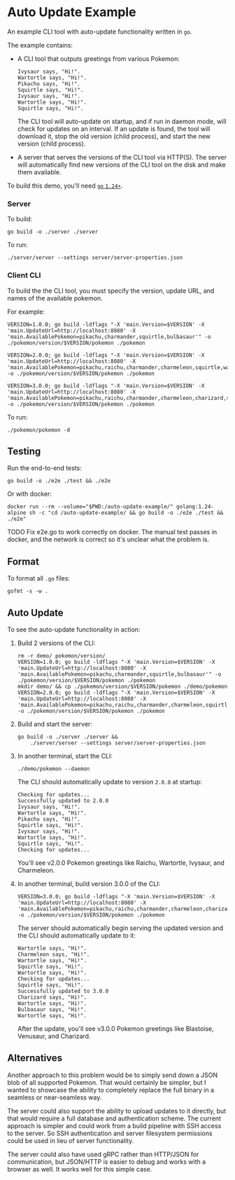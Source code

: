 # Auto Update Example

An example CLI tool with auto-update functionality written in `go`.

The example contains:

* A CLI tool that outputs greetings from various Pokemon:

    ```
    Ivysaur says, "Hi!".
    Wartortle says, "Hi!".
    Pikachu says, "Hi!".
    Squirtle says, "Hi!".
    Ivysaur says, "Hi!".
    Wartortle says, "Hi!".
    Squirtle says, "Hi!".
    ```

    The CLI tool will auto-update on startup, and if run in daemon mode, will
    check for updates on an interval. If an update is found, the tool will
    download it, stop the old version (child process), and start the new
    version (child process).
* A server that serves the versions of the CLI tool via HTTP(S). The server will 
    automatically find new versions of the CLI tool on the disk and make them
    available.

To build this demo, you'll need [`go` `1.24+`](https://go.dev/dl/).

### Server

To build:

```
go build -o ./server ./server
```

To run:

```
./server/server --settings server/server-properties.json
```

### Client CLI

To build the the CLI tool, you must specify the version, update URL, and names of the available pokemon.

For example:

```
VERSION=1.0.0; go build -ldflags "-X 'main.Version=$VERSION' -X 'main.UpdateUrl=http://localhost:8080' -X 'main.AvailablePokemon=pikachu,charmander,squirtle,bulbasaur'" -o ./pokemon/version/$VERSION/pokemon ./pokemon
```

```
VERSION=2.0.0; go build -ldflags "-X 'main.Version=$VERSION' -X 'main.UpdateUrl=http://localhost:8080' -X 'main.AvailablePokemon=pikachu,raichu,charmander,charmeleon,squirtle,wartortle,bulbasaur,ivysaur'" -o ./pokemon/version/$VERSION/pokemon ./pokemon
```

```
VERSION=3.0.0; go build -ldflags "-X 'main.Version=$VERSION' -X 'main.UpdateUrl=http://localhost:8080' -X 'main.AvailablePokemon=pikachu,raichu,charmander,charmeleon,charizard,squirtle,wartortle,blastoise,bulbasaur,ivysaur,venusaur'" -o ./pokemon/version/$VERSION/pokemon ./pokemon
```

To run:

```
./pokemon/pokemon -d
```

## Testing

Run the end-to-end tests:

```
go build -o ./e2e ./test && ./e2e
```

Or with docker:

```
docker run --rm --volume="$PWD:/auto-update-example/" golang:1.24-alpine sh -c "cd /auto-update-example/ && go build -o ./e2e ./test && ./e2e"
```

TODO Fix e2e.go to work correctly on docker. The manual test passes in docker,
and the network is correct so it's unclear what the problem is.

## Format

To format all `.go` files:

```
gofmt -s -w .
```

## Auto Update

To see the auto-update functionality in action:

1. Build 2 versions of the CLI:

    ```
    rm -r demo/ pokemon/version/
    VERSION=1.0.0; go build -ldflags "-X 'main.Version=$VERSION' -X 'main.UpdateUrl=http://localhost:8080' -X 'main.AvailablePokemon=pikachu,charmander,squirtle,bulbasaur'" -o ./pokemon/version/$VERSION/pokemon ./pokemon
    mkdir demo/ && cp ./pokemon/version/$VERSION/pokemon ./demo/pokemon
    VERSION=2.0.0; go build -ldflags "-X 'main.Version=$VERSION' -X 'main.UpdateUrl=http://localhost:8080' -X 'main.AvailablePokemon=pikachu,raichu,charmander,charmeleon,squirtle,wartortle,bulbasaur,ivysaur'" -o ./pokemon/version/$VERSION/pokemon ./pokemon
    ```

2. Build and start the server:

    ```
    go build -o ./server ./server &&
        ./server/server --settings server/server-properties.json
    ```

3. In another terminal, start the CLI:

    ```
    ./demo/pokemon --daemon
    ```

    The CLI should automatically update to version `2.0.0` at startup:

    ```
    Checking for updates...
    Successfully updated to 2.0.0
    Ivysaur says, "Hi!".
    Wartortle says, "Hi!".
    Pikachu says, "Hi!".
    Squirtle says, "Hi!".
    Ivysaur says, "Hi!".
    Wartortle says, "Hi!".
    Squirtle says, "Hi!".
    Checking for updates...
    ```

    You'll see v2.0.0 Pokemon greetings like Raichu, Wartortle, Ivysaur, and Charmeleon.

4. In another terminal, build version 3.0.0 of the CLI:

    ```
    VERSION=3.0.0; go build -ldflags "-X 'main.Version=$VERSION' -X 'main.UpdateUrl=http://localhost:8080' -X 'main.AvailablePokemon=pikachu,raichu,charmander,charmeleon,charizard,squirtle,wartortle,blastoise,bulbasaur,ivysaur,venusaur'" -o ./pokemon/version/$VERSION/pokemon ./pokemon
    ```

    The server should automatically begin serving the updated version and the
    CLI should automatically update to it:

    ```
    Wartortle says, "Hi!".
    Charmeleon says, "Hi!".
    Wartortle says, "Hi!".
    Squirtle says, "Hi!".
    Wartortle says, "Hi!".
    Checking for updates...
    Squirtle says, "Hi!".
    Successfully updated to 3.0.0
    Charizard says, "Hi!".
    Wartortle says, "Hi!".
    Bulbasaur says, "Hi!".
    Wartortle says, "Hi!".
    ```

    After the update, you'll see v3.0.0 Pokemon greetings like Blastoise, Venusaur, and Charizard.

## Alternatives

Another approach to this problem would be to simply send down a JSON blob of
all supported Pokemon. That would certainly be simpler, but I wanted
to showcase the ability to completely replace the full binary in a seamless or
near-seamless way.

The server could also support the ability to upload updates to it directly, but
that would require a full database and authentication scheme. The current
approach is simpler and could work from a build pipeline with SSH access to the
server. So SSH authentication and server filesystem permissions could be used in
lieu of server functionality.

The server could also have used gRPC rather than HTTP/JSON for communication, but
JSON/HTTP is easier to debug and works with a browser as well. It works well
for this simple case.
